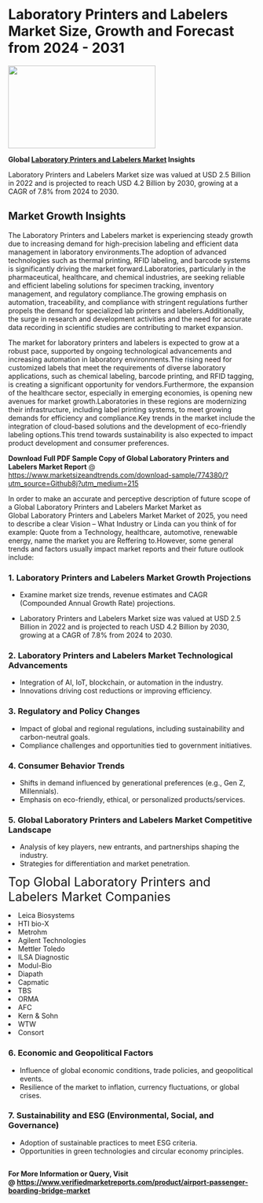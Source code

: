 <H1>Laboratory Printers and Labelers Market Size, Growth and Forecast from 2024 - 2031</H1><img class="aligncenter size-medium wp-image-584254" src="https://thirdeyenews.in/wp-content/uploads/2024/09/Global-Market-Research-300x168.jpeg" alt="" width="300" height="168" /><p><strong>Global&nbsp;<a href="https://www.marketsizeandtrends.com/download-sample/774380/?utm_source=Github8j?utm_medium=215">Laboratory Printers and Labelers Market</a> Insights</strong></p><p>Laboratory Printers and Labelers Market size was valued at USD 2.5 Billion in 2022 and is projected to reach USD 4.2 Billion by 2030, growing at a CAGR of 7.8% from 2024 to 2030.</p><p><h2>Market Growth Insights</h2> <p>The Laboratory Printers and Labelers market is experiencing steady growth due to increasing demand for high-precision labeling and efficient data management in laboratory environments.The adoption of advanced technologies such as thermal printing, RFID labeling, and barcode systems is significantly driving the market forward.Laboratories, particularly in the pharmaceutical, healthcare, and chemical industries, are seeking reliable and efficient labeling solutions for specimen tracking, inventory management, and regulatory compliance.The growing emphasis on automation, traceability, and compliance with stringent regulations further propels the demand for specialized lab printers and labelers.Additionally, the surge in research and development activities and the need for accurate data recording in scientific studies are contributing to market expansion.</p> <p>The market for laboratory printers and labelers is expected to grow at a robust pace, supported by ongoing technological advancements and increasing automation in laboratory environments.The rising need for customized labels that meet the requirements of diverse laboratory applications, such as chemical labeling, barcode printing, and RFID tagging, is creating a significant opportunity for vendors.Furthermore, the expansion of the healthcare sector, especially in emerging economies, is opening new avenues for market growth.Laboratories in these regions are modernizing their infrastructure, including label printing systems, to meet growing demands for efficiency and compliance.Key trends in the market include the integration of cloud-based solutions and the development of eco-friendly labeling options.This trend towards sustainability is also expected to impact product development and consumer preferences.</p><p><span class=""><strong>Download Full PDF Sample Copy of Global Laboratory Printers and Labelers Market Report</strong> @ <a href="https://www.marketsizeandtrends.com/download-sample/774380/?utm_source=Github8j?utm_medium=215" target="_blank">https://www.marketsizeandtrends.com/download-sample/774380/?utm_source=Github8j?utm_medium=215</a></span></p><p>In order to make an accurate and perceptive description of future scope of a Global&nbsp;Laboratory Printers and Labelers Market Market as Global&nbsp;Laboratory Printers and Labelers Market Market of 2025, you need to describe a clear Vision &ndash; What Industry or Linda can you think of for example: Quote from a Technology, healthcare, automotive, renewable energy, name the market you are Reffering to.However, some general trends and factors usually impact market reports and their future outlook include:</p><h3>1.&nbsp;<strong>Laboratory Printers and Labelers Market Growth Projections</strong></h3><ul><li>Examine market size trends, revenue estimates and CAGR (Compounded Annual Growth Rate) projections.</li><li><p>Laboratory Printers and Labelers Market size was valued at USD 2.5 Billion in 2022 and is projected to reach USD 4.2 Billion by 2030, growing at a CAGR of 7.8% from 2024 to 2030.</p></li></ul><h3>2.&nbsp;<strong>Laboratory Printers and Labelers Market Technological Advancements</strong></h3><ul><li>Integration of AI, IoT, blockchain, or automation in the industry.</li><li>Innovations driving cost reductions or improving efficiency.</li></ul><h3>3.&nbsp;<strong>Regulatory and Policy Changes</strong></h3><ul><li>Impact of global and regional regulations, including sustainability and carbon-neutral goals.</li><li>Compliance challenges and opportunities tied to government initiatives.</li></ul><h3>4.&nbsp;<strong>Consumer Behavior Trends</strong></h3><ul><li>Shifts in demand influenced by generational preferences (e.g., Gen Z, Millennials).</li><li>Emphasis on eco-friendly, ethical, or personalized products/services.</li></ul><h3>5.&nbsp;<strong>Global Laboratory Printers and Labelers Market Competitive Landscape</strong></h3><ul><li>Analysis of key players, new entrants, and partnerships shaping the industry.</li><li>Strategies for differentiation and market penetration.</li></ul><p data-pm-slice="1 1 []"><span style="color: inherit; font-family: inherit; font-size: 25px;">Top Global Laboratory Printers and Labelers Market Companies</span></p><div class="" data-test-id=""><p><li>Leica Biosystems</li><li> HTI bio-X</li><li> Metrohm</li><li> Agilent Technologies</li><li> Mettler Toledo</li><li> ILSA Diagnostic</li><li> Modul-Bio</li><li> Diapath</li><li> Capmatic</li><li> TBS</li><li> ORMA</li><li> AFC</li><li> Kern & Sohn</li><li> WTW</li><li> Consort</li></p></div><h3>6.&nbsp;<strong>Economic and Geopolitical Factors</strong></h3><ul><li>Influence of global economic conditions, trade policies, and geopolitical events.</li><li>Resilience of the market to inflation, currency fluctuations, or global crises.</li></ul><h3>7.&nbsp;<strong>Sustainability and ESG (Environmental, Social, and Governance)</strong></h3><ul><li>Adoption of sustainable practices to meet ESG criteria.</li><li>Opportunities in green technologies and circular economy principles.</li></ul><h2><strong style="font-size: 14px;">For More Information or Query, Visit @&nbsp;</strong><a style="background-color: #ffffff; font-size: 14px;" href="https://www.marketsizeandtrends.com/report/laboratory-printers-and-labelers-market/" target="_blank">https://www.verifiedmarketreports.com/product/airport-passenger-boarding-bridge-market</a></h2>